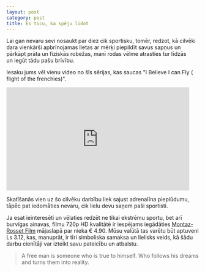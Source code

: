 ```yaml
---
layout: post
category: post
title: Es ticu, ka spēju lidot
---
```


Lai gan nevaru sevi nosaukt par diez cik sportisku, tomēr, redzot, kā cilvēki dara vienkārši apbrīnojamas lietas ar mērķi piepildīt savus sapņus un pārkāpt prāta un fiziskās robežas, manī rodas vēlme atrasties tur līdzās un iegūt tādu pašu brīvību.

Iesaku jums vēl vienu video no šīs sērijas, kas saucas "I Believe I can Fly ( flight of the frenchies)".

<iframe width="478" height="269" src="http://www.youtube.com/embed/5VFwhgEd9II" frameborder="0" allowfullscreen></iframe>

Skatīšanās vien uz šo cilvēku darbību liek sajust adrenalīna pieplūdumu, tāpēc pat iedomāties nevaru, cik lielu devu saņem paši sportisti.

Ja esat ieinteresēti un vēlaties redzēt ne tikai ekstrēmu sportu, bet arī burvīgas ainavas, filmu 720p HD kvalitātē ir iespējams iegādāties [Montaz-Rosset Film](http://www.sebmontaz.com/videos/237-trailer-i-believe-i-can-fly-flight-of-the-frenchies) mājaslapā par nieka € 4.90. Mūsu valūtā tas varētu būt aptuveni Ls 3.12, kas, manuprāt, ir tīri simboliska samaksa un lielisks veids, kā šādu darbu cienītāji var izteikt savu pateicību un atbalstu.

> A free man is someone who is true to himself. Who follows his dreams and turns them into reality.
